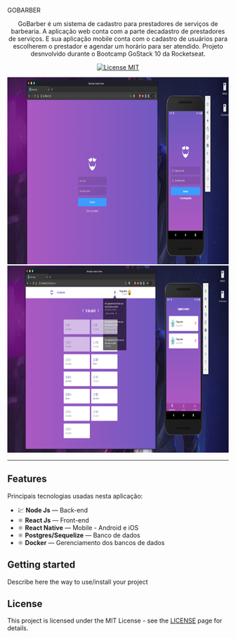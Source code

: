 GOBARBER
</h1>

<p align="center">GoBarber é um sistema de cadastro para prestadores de serviços de barbearia. A aplicação web conta com a parte decadastro de prestadores de serviços. E sua aplicação mobile conta com o cadastro de usuários para escolherem o prestador e agendar um horário para ser atendido. Projeto desnvolvido durante o Bootcamp GoStack 10 da Rocketseat.</p>

<p align="center">
  <a href="https://opensource.org/licenses/MIT">
    <img src="https://img.shields.io/badge/License-MIT-blue.svg" alt="License MIT">
  </a>
</p>

[//]: # (Add your gifs/images here:)
<div>
  <img src="Prev/Gobarber01.png" alt="prev1" height="425">
  <img src="Prev/Gobarber02.png" alt="prev2" height="425">
</div>

<hr />

## Features
[//]: # (Add the features of your project here:)
Principais tecnologias usadas nesta aplicação:

- 💹 **Node Js** — Back-end
- ⚛️ **React Js** — Front-end
- ⚛️ **React Native** — Mobile - Android e iOS
- ⚛️ **Postgres/Sequelize** — Banco de dados
- ⚛️ **Docker** — Gerenciamento dos bancos de dados


## Getting started

Describe here the way to use/install your project


## License

This project is licensed under the MIT License - see the [LICENSE](https://opensource.org/licenses/MIT) page for details.
